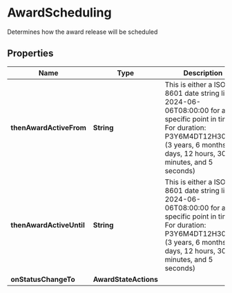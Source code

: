 

# AwardScheduling

Determines how the award release will be scheduled

## Properties

Name | Type | Description | Notes
------------ | ------------- | ------------- | -------------
**thenAwardActiveFrom** | **String** | This is either a ISO-8601 date string like 2024-06-06T08:00:00 for a specific point in time. For duration: P3Y6M4DT12H30M5S (3 years, 6 months, 4 days, 12 hours, 30 minutes, and 5 seconds) |  [optional]
**thenAwardActiveUntil** | **String** | This is either a ISO-8601 date string like 2024-06-06T08:00:00 for a specific point in time. For duration: P3Y6M4DT12H30M5S (3 years, 6 months, 4 days, 12 hours, 30 minutes, and 5 seconds) |  [optional]
**onStatusChangeTo** | **AwardStateActions** |  | 



